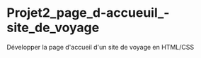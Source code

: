 # Projet2_page_d-accueuil_-site_de_voyage
Développer la page d'accueil d'un site de voyage en HTML/CSS

